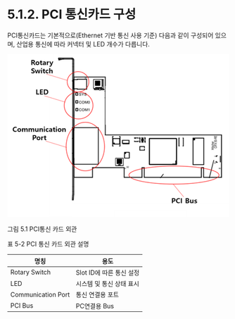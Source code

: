 ﻿# 5.1.2. PCI 통신카드 구성

PCI통신카드는 기본적으로(Ethernet 기반 통신 사용 기준) 다음과 같이 구성되어 있으며, 산업용 통신에 따라 커넥터 및 LED 개수가 다릅니다.

![](../../_assets/그림_5.1_PCI통신_카드_외관.png  )

그림 5.1 PCI통신 카드 외관

표 5-2 PCI 통신 카드 외관 설명

<table>
<thead>
  <tr>
    <th>명칭</th>
    <th>용도</th>
  </tr>
</thead>
<tbody>
  <tr>
    <td>Rotary Switch</td>
    <td>Slot ID에 따른 통신 설정</td>
  </tr>
  <tr>
    <td>LED</td>
    <td>시스템 및 통신 상태 표시</td>
  </tr>
  <tr>
    <td>Communication Port</td>
    <td>통신 연결용 포트</td>
  </tr>
  <tr>
    <td>PCI Bus</td>
    <td>PC연결용 Bus</td>
  </tr>
</tbody>
</table>
